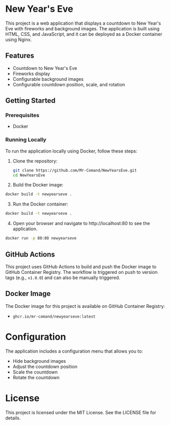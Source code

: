 # New Year's Eve

This project is a web application that displays a countdown to New Year's Eve with fireworks and background images. The application is built using HTML, CSS, and JavaScript, and it can be deployed as a Docker container using Nginx.

## Features

- Countdown to New Year's Eve
- Fireworks display
- Configurable background images
- Configurable countdown position, scale, and rotation

## Getting Started

### Prerequisites

- Docker

### Running Locally

To run the application locally using Docker, follow these steps:

1. Clone the repository:

   ```sh
   git clone https://github.com/Mr-Comand/NewYearsEve.git
   cd NewYearsEve
   ```
2. Build the Docker image:
```sh
docker build -t newyearseve .
```
3. Run the Docker container:
```sh
docker build -t newyearseve .
```
4. Open your browser and navigate to http://localhost:80 to see the application.
```sh
docker run -p 80:80 newyearseve
```
## GitHub Actions
This project uses GitHub Actions to build and push the Docker image to GitHub Container Registry. The workflow is triggered on push to version tags (e.g., `v1.0.0`) and can also be manually triggered.

## Docker Image
The Docker image for this project is available on GitHub Container Registry:

* `ghcr.io/mr-comand/newyearseve:latest`

# Configuration
The application includes a configuration menu that allows you to:

* Hide background images
* Adjust the countdown position
* Scale the countdown
* Rotate the countdown


# License
This project is licensed under the MIT License. See the LICENSE file for details.